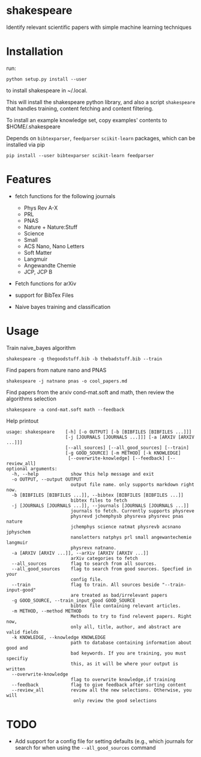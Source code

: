 shakespeare
===========

Identify relevant scientific papers with simple machine learning techniques

Installation
===========
run:

```
python setup.py install --user
```

to install shakespeare in ~/.local.

This will install the shakespeare python library, and also a script `shakespeare` that handles training, content fetching and content filtering.

To install an example knowledge set, copy examples' contents to $HOME/.shakespeare

Depends on `bibtexparser`, `feedparser` `scikit-learn` packages, which can be installed via pip

    pip install --user bibtexparser scikit-learn feedparser



Features
========

* fetch functions for the following journals
    
    * Phys Rev A-X
    * PRL
    * PNAS
    * Nature + Nature:Stuff
    * Science
    * Small
    * ACS Nano, Nano Letters
    * Soft Matter
    * Langmuir
    * Angewandte Chemie
    * JCP, JCP B

* Fetch functions for arXiv
* support for BibTex Files
* Naive bayes training and classification

Usage
======

Train naive\_bayes algorithm

    shakespeare -g thegoodstuff.bib -b thebadstuff.bib --train

Find papers from nature nano and PNAS

    shakespeare -j natnano pnas -o cool_papers.md

Find papers from the arxiv cond-mat.soft and math, then review the algorithms selection

    shakespeare -a cond-mat.soft math --feedback


Help printout

    usage: shakespeare    [-h] [-o OUTPUT] [-b [BIBFILES [BIBFILES ...]]]
                          [-j [JOURNALS [JOURNALS ...]]] [-a [ARXIV [ARXIV ...]]]
                          [--all_sources] [--all_good_sources] [--train]
                          [-g GOOD_SOURCE] [-m METHOD] [-k KNOWLEDGE]
                           [--overwrite-knowledge] [--feedback] [--review_all]
    optional arguments:
      -h, --help            show this help message and exit
      -o OUTPUT, --output OUTPUT
                            output file name. only supports markdown right now.
      -b [BIBFILES [BIBFILES ...]], --bibtex [BIBFILES [BIBFILES ...]]
                            bibtex files to fetch
      -j [JOURNALS [JOURNALS ...]], --journals [JOURNALS [JOURNALS ...]]
                            journals to fetch. Currently supports physreve
                            physrevd jchemphysb physreva physrevc pnas nature
                            jchemphys science natmat physrevb acsnano jphyschem
                            nanoletters natphys prl small angewantechemie langmuir
                            physrevx natnano.
      -a [ARXIV [ARXIV ...]], --arXiv [ARXIV [ARXIV ...]]
                            arXiv categories to fetch
      --all_sources         flag to search from all sources.
      --all_good_sources    flag to search from good sources. Specfied in your
                            config file.
      --train               flag to train. All sources beside "--train-input-good"
                            are treated as bad/irrelevant papers
      -g GOOD_SOURCE, --train_input_good GOOD_SOURCE
                            bibtex file containing relevant articles.
      -m METHOD, --method METHOD
                            Methods to try to find relevent papers. Right now,
                            only all, title, author, and abstract are valid fields
      -k KNOWLEDGE, --knowledge KNOWLEDGE
                            path to database containing information about good and
                            bad keywords. If you are training, you must specifiy
                            this, as it will be where your output is written
      --overwrite-knowledge
                            flag to overwrite knowledge,if training
      --feedback            flag to give feedback after sorting content
      --review_all          review all the new selections. Otherwise, you will
                             only review the good selections


TODO
======
* Add support for a config file for setting defaults (e.g., which journals for search for when using the `--all_good_sources` command
